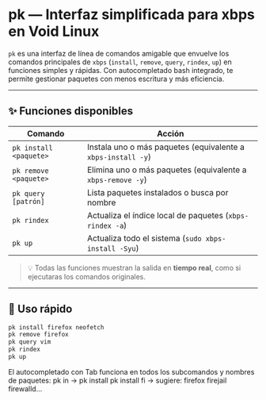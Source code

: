 # pk — Interfaz simplificada para xbps en Void Linux

`pk` es una interfaz de línea de comandos amigable que envuelve los comandos principales de `xbps` (`install`, `remove`, `query`, `rindex`, `up`) en funciones simples y rápidas. Con autocompletado bash integrado, te permite gestionar paquetes con menos escritura y más eficiencia.

---

## ✨ Funciones disponibles

| Comando | Acción |
|--------|--------|
| `pk install <paquete>` | Instala uno o más paquetes (equivalente a `xbps-install -y`) |
| `pk remove <paquete>` | Elimina uno o más paquetes (equivalente a `xbps-remove -y`) |
| `pk query [patrón]` | Lista paquetes instalados o busca por nombre |
| `pk rindex` | Actualiza el índice local de paquetes (`xbps-rindex -a`) |
| `pk up` | Actualiza todo el sistema (`sudo xbps-install -Syu`) |

> 💡 Todas las funciones muestran la salida en **tiempo real**, como si ejecutaras los comandos originales.

---

## 🚀 Uso rápido

```bash
pk install firefox neofetch
pk remove firefox
pk query vim
pk rindex
pk up
```
El autocompletado con Tab funciona en todos los subcomandos y nombres de paquetes:
pk in<TAB>     → pk install
pk install fi<TAB><TAB> → sugiere: firefox firejail firewalld...
